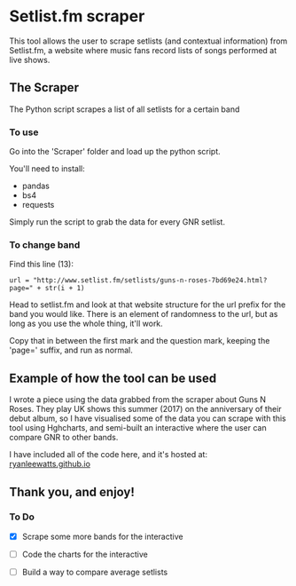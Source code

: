 # Setlist.fm scraper
This tool allows the user to scrape setlists (and contextual information) from Setlist.fm, a website where music fans record lists of songs performed at live shows.

## The Scraper
The Python script scrapes a list of all setlists for a certain band

### To use
Go into the 'Scraper' folder and load up the python script.

You'll need to install:
- pandas
- bs4
- requests

Simply run the script to grab the data for every GNR setlist. 

### To change band

Find this line (13):
```
url = "http://www.setlist.fm/setlists/guns-n-roses-7bd69e24.html?page=" + str(i + 1)
```
Head to setlist.fm and look at that website structure for the url prefix for the band you would like. There is an element of randomness to the url, but as long as you use the whole thing, it'll work.

Copy that in between the first mark and the question mark, keeping the 'page=' suffix, and run as normal. 

## Example of how the tool can be used
I wrote a piece using the data grabbed from the scraper about Guns N Roses. They play UK shows this summer (2017) on the anniversary of their debut album, so I have visualised some of the data you can scrape with this tool using Hghcharts, and semi-built an interactive where the user can compare GNR to other bands. 

I have included all of the code here, and it's hosted at: <a href="http://ryanleewatts.github.io">ryanleewatts.github.io</a>

## Thank you, and enjoy! 

### To Do
- [x] Scrape some more bands for the interactive
- [ ] Code the charts for the interactive
- [ ] Build a way to compare average setlists



